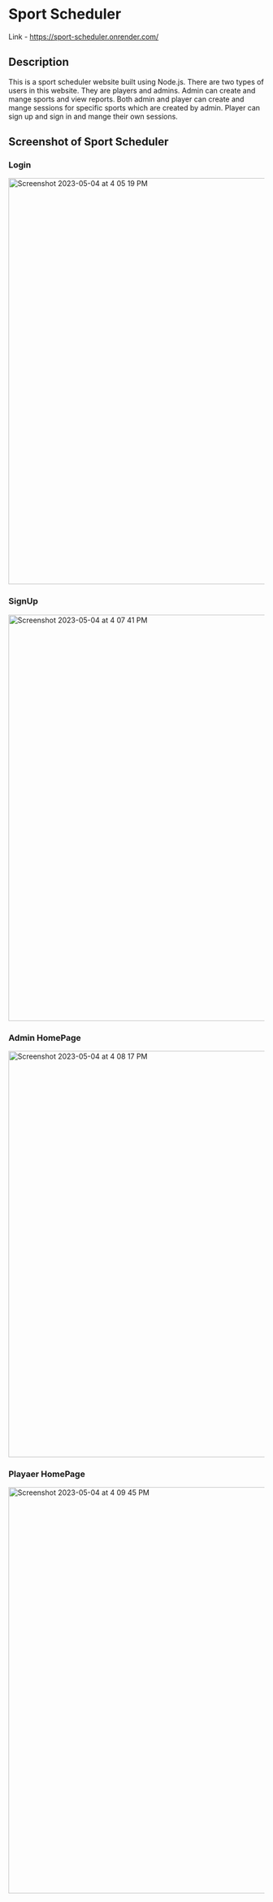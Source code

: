 # Sport Scheduler
Link - https://sport-scheduler.onrender.com/

## Description
This is a sport scheduler website built using Node.js. There are two types of users in this website. They are players and admins. Admin can create and mange sports and view reports. Both admin and player can create and mange sessions for specific sports which are created by admin. Player can sign up and sign in and mange their own sessions.

## Screenshot of Sport Scheduler

### Login
<img width="800" alt="Screenshot 2023-05-04 at 4 05 19 PM" src="https://user-images.githubusercontent.com/76986682/236180564-4463592b-3d24-4527-9371-07594a5d5e18.png">

### SignUp
<img width="800" alt="Screenshot 2023-05-04 at 4 07 41 PM" src="https://user-images.githubusercontent.com/76986682/236181059-1e8cbdea-8a56-4d2f-bcf8-d96280264e8c.png">

### Admin HomePage
<img width="800" alt="Screenshot 2023-05-04 at 4 08 17 PM" src="https://user-images.githubusercontent.com/76986682/236181190-2305e918-f9b0-4e48-aebd-44a4ed7d2e45.png">

### Playaer HomePage
<img width="800" alt="Screenshot 2023-05-04 at 4 09 45 PM" src="https://user-images.githubusercontent.com/76986682/236181426-b2e8cc82-b975-4e0c-a185-a8c996341ead.png">



